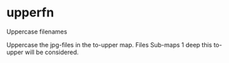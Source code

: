 # upperfn
Uppercase filenames

Uppercase the jpg-files in the to-upper map. Files Sub-maps 1 deep this to-upper will be considered.

